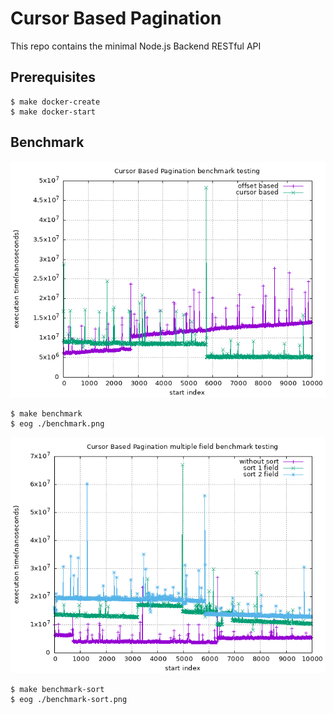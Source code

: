 # Cursor Based Pagination
This repo contains the minimal Node.js Backend RESTful API

## Prerequisites
```shell
$ make docker-create
$ make docker-start
```

## Benchmark
![](./benchmark.png)

```shell
$ make benchmark
$ eog ./benchmark.png
```

![](./benchmark-sort.png)
```shell
$ make benchmark-sort
$ eog ./benchmark-sort.png
```